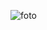 <!--### Bienvenidos a mi Github 😄
Subiré mis proyectos sobre desarrollo web! 📚💻 \
Espero que os gusten ❤️❤️-->
![foto](https://github-readme-stats.vercel.app/api?username=jesusmarzor&show_icons=true&theme=radical)
<!--
**jesusmarzor/jesusmarzor** is a ✨ _special_ ✨ repository because its `README.md` (this file) appears on your GitHub profile.

Here are some ideas to get you started:

- 🔭 I’m currently working on ...
- 🌱 I’m currently learning ...
- 👯 I’m looking to collaborate on ...
- 🤔 I’m looking for help with ...
- 💬 Ask me about ...
- 📫 How to reach me: ...
- 😄 Pronouns: ...
- ⚡ Fun fact: ...
-->
